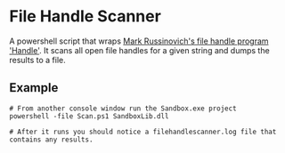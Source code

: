 ﻿# File Handle Scanner
A powershell script that wraps [Mark Russinovich's file handle program 'Handle'](https://docs.microsoft.com/en-us/sysinternals/downloads/handle). It scans all open file handles for a given string and dumps the results to a file.

## Example
```
# From another console window run the Sandbox.exe project
powershell -file Scan.ps1 SandboxLib.dll

# After it runs you should notice a filehandlescanner.log file that contains any results.
```